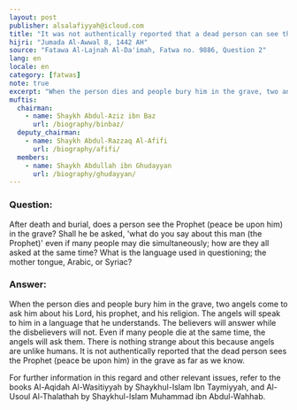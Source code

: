 ```yaml
---
layout: post
publisher: alsalafiyyah@icloud.com
title: "It was not authentically reported that a dead person can see the Prophet in his grave"
hijri: "Jumada Al-Awwal 8, 1442 AH"
source: "Fatawa Al-Lajnah Al-Da'imah, Fatwa no. 9886, Question 2"
lang: en
locale: en
category: [fatwas]
note: true
excerpt: "When the person dies and people bury him in the grave, two angels come to ask him about his Lord, his prophet, and his religion. The angels will speak to him in a language that he understands."
muftis:
  chairman: 
    - name: Shaykh Abdul-Aziz ibn Baz
      url: /biography/binbaz/
  deputy_chairman:
    - name: Shaykh Abdul-Razzaq Al-Afifi
      url: /biography/afifi/
  members: 
    - name: Shaykh Abdullah ibn Ghudayyan
      url: /biography/ghudayyan/
---
```


### Question:

After death and burial, does a person see the Prophet (peace be upon him) in the grave? Shall he be asked, 'what do you say about this man (the Prophet)' even if many people may die simultaneously; how are they all asked at the same time? What is the language used in questioning; the mother tongue, Arabic, or Syriac?  

### Answer:

When the person dies and people bury him in the grave, two angels come to ask him about his Lord, his prophet, and his religion. The angels will speak to him in a language that he understands. The believers will answer while the disbelievers will not. Even if many people die at the same time, the angels will ask them. There is nothing strange about this because angels are unlike humans. It is not authentically reported that the dead person sees the Prophet (peace be upon him) in the grave as far as we know. 

For further information in this regard and other relevant issues, refer to the books Al-Aqidah Al-Wasitiyyah by Shaykhul-Islam Ibn Taymiyyah, and Al-Usoul Al-Thalathah by Shaykhul-Islam Muhammad ibn Abdul-Wahhab. 
